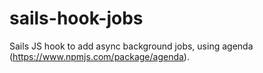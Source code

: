 # sails-hook-jobs
Sails JS hook to add async background jobs, using agenda (https://www.npmjs.com/package/agenda).
